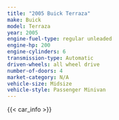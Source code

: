 ```yaml
---
title: "2005 Buick Terraza"
make: Buick
model: Terraza
year: 2005
engine-fuel-type: regular unleaded
engine-hp: 200
engine-cylinders: 6
transmission-type: Automatic
driven-wheels: all wheel drive
number-of-doors: 4
market-category: N/A
vehicle-size: Midsize
vehicle-style: Passenger Minivan
---
```


{{< car_info >}}
